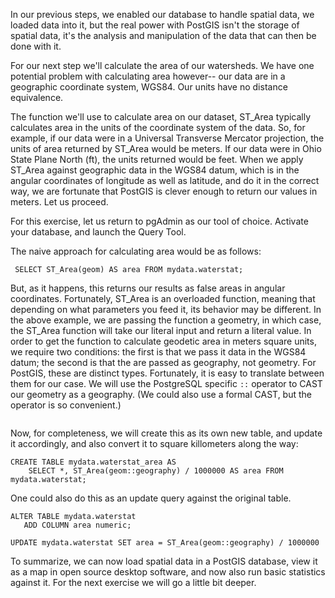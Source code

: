 In our previous steps, we enabled our database to handle spatial data, we loaded data into it, but the real power with PostGIS isn't the storage of spatial data, it's the analysis and manipulation of the data that can then be done with it.

For our next step we'll calculate the area of our watersheds. We have one potential problem with calculating area however-- our data are in a geographic coordinate system, WGS84. Our units have no distance equivalence.

The function we'll use to calculate area on our dataset, ST_Area typically calculates area in the units of the coordinate system of the data. So, for example, if our data were in a Universal Transverse Mercator projection, the units of area returned by ST_Area would be meters. If our data were in Ohio State Plane North (ft), the units returned would be feet. When we apply ST_Area against geographic data in the WGS84 datum, which is in the angular coordinates of longitude as well as latitude, and do it in the correct way, we are fortunate that PostGIS is clever enough to return our values in meters. Let us proceed.

For this exercise, let us return to pgAdmin as our tool of choice. Activate your database, and launch the Query Tool.

The naive approach for calculating area would be as follows:

``` SELECT ST_Area(geom) AS area FROM mydata.waterstat;```

But, as it happens, this returns our results as false areas in angular coordinates. Fortunately, ST_Area is an overloaded function, meaning that depending on what parameters you feed it, its behavior may be different.  In the above example, we are passing the function a geometry, in which case, the ST_Area function will take our literal input and return a literal value. In order to get the function to calculate geodetic area in meters square units, we require two conditions: the first is that we pass it data in the WGS84 datum; the second is that the are passed as geography, not geometry. For PostGIS, these are distinct types. Fortunately, it is easy to translate between them for our case. We will use the PostgreSQL specific ```::``` operator to CAST our geometry as a geography. (We could also use a formal CAST, but the operator is so convenient.)

``` SELECT ST_Area(geom::geography) AS area FROM mydata.waterstat;
```

Now, for completeness, we will create this as its own new table, and update it accordingly, and also convert it to square killometers along the way:

```
CREATE TABLE mydata.waterstat_area AS
	SELECT *, ST_Area(geom::geography) / 1000000 AS area FROM mydata.waterstat;
```


One could also do this as an update query against the original table.

```
ALTER TABLE mydata.waterstat
   ADD COLUMN area numeric;

UPDATE mydata.waterstat SET area = ST_Area(geom::geography) / 1000000
```

To summarize, we can now load spatial data in a PostGIS database, view it as a map in open source desktop software, and now also run basic statistics against it. For the next exercise we will go a little bit deeper.